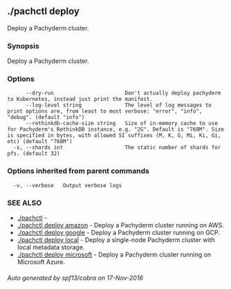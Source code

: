 ## ./pachctl deploy

Deploy a Pachyderm cluster.

### Synopsis


Deploy a Pachyderm cluster.

### Options

```
      --dry-run                       Don't actually deploy pachyderm to Kubernetes, instead just print the manifest.
      --log-level string              The level of log messages to print options are, from least to most verbose: "error", "info", "debug". (default "info")
      --rethinkdb-cache-size string   Size of in-memory cache to use for Pachyderm's RethinkDB instance, e.g. "2G". Default is "768M". Size is specified in bytes, with allowed SI suffixes (M, K, G, Mi, Ki, Gi, etc) (default "768M")
  -s, --shards int                    The static number of shards for pfs. (default 32)
```

### Options inherited from parent commands

```
  -v, --verbose   Output verbose logs
```

### SEE ALSO
* [./pachctl](./pachctl.md)	 - 
* [./pachctl deploy amazon](./pachctl_deploy_amazon.md)	 - Deploy a Pachyderm cluster running on AWS.
* [./pachctl deploy google](./pachctl_deploy_google.md)	 - Deploy a Pachyderm cluster running on GCP.
* [./pachctl deploy local](./pachctl_deploy_local.md)	 - Deploy a single-node Pachyderm cluster with local metadata storage.
* [./pachctl deploy microsoft](./pachctl_deploy_microsoft.md)	 - Deploy a Pachyderm cluster running on Microsoft Azure.

###### Auto generated by spf13/cobra on 17-Nov-2016
